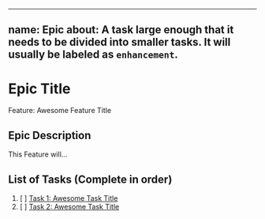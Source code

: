 --------
name: Epic
about: A task large enough that it needs to be divided into smaller tasks. It will usually be labeled as `enhancement`.
--------

<!-- Issue title should mirror the Epic Title. -->

# Epic Title

Feature: Awesome Feature Title

## Epic Description

This Feature will...

## List of Tasks (Complete in order)

1. [ ] [Task 1: Awesome Task Title](https://github.com/Grubnest/GrubnestCore/issues/1)
2. [ ] [Task 2: Awesome Task Title](https://github.com/Grubnest/GrubnestCore/issues/2)